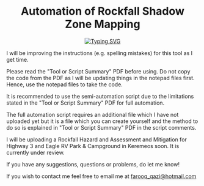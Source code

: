 <h1 align="center">Automation of Rockfall Shadow Zone Mapping</h1>
<p align = "center"><a href="https://git.io/typing-svg"><img src="https://readme-typing-svg.herokuapp.com?font=Fira+Code&pause=1000&color=040E13&center=true&width=500&lines=Do+or+do+not.+There+is+no+try.+-+Yoda" alt="Typing SVG" /></a><p>

I will be improving the instructions (e.g. spelling mistakes) for this tool as I get time.

Please read the "Tool or Script Summary" PDF before using. Do not copy the code from the PDF as I will be updating things in the notepad files first. Hence, use the notepad files to take the code.

It is recommended to use the semi-automation script due to the limitations stated in the "Tool or Script Summary" PDF for full automation. 

The full automation script requires an additional file which I have not uploaded yet but it is a file which you can create yourself and the method to do so is explained in "Tool or Script Summary" PDF in the script comments.

I will be uploading a Rockfall Hazard and Assessment and Mitigation for Highway 3 and Eagle RV Park & Campground in Keremeos soon. It is currently under review.

If you have any suggestions, questions or problems, do let me know!

If you wish to contact me feel free to email me at farooq_qazi@hotmail.com
